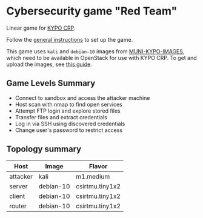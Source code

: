 # Cybersecurity game "Red Team"

Linear game for [KYPO CRP](https://docs.crp.kypo.muni.cz/).

Follow the [general instructions](https://gitlab.ics.muni.cz/muni-kypo-trainings/games/all-games-index) to set up the game.

This game uses `kali` and `debian-10` images from [MUNI-KYPO-IMAGES](https://gitlab.ics.muni.cz/muni-kypo-images), which need to be available in OpenStack for use with KYPO CRP. To get and upload the images, see [this guide](https://gitlab.ics.muni.cz/muni-kypo-images/muni-kypo-images-wiki/-/wikis/How-to-get-image-for-OpenStack).

## Game Levels Summary
* Connect to sandbox and access the attacker machine
* Host scan with nmap to find open services
* Attempt FTP login and explore stored files
* Transfer files and extract credentials
* Log in via SSH using discovered credentials
* Change user's password to restrict access

## Topology summary
|Host|Image|Flavor|
|-|-|-|
|attacker|kali|m1.medium|
|server|debian-10|csirtmu.tiny1x2|
|client|debian-10|csirtmu.tiny1x2|
|router|debian-10|csirtmu.tiny1x2|


